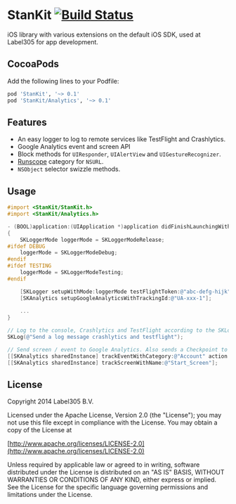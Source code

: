 StanKit [![Build Status](https://travis-ci.org/Label305/StanKit.svg?branch=master)](https://travis-ci.org/Label305/StanKit)
=======

iOS library with various extensions on the default iOS SDK, used at Label305 for app development.

CocoaPods
---------

Add the following lines to your Podfile:

```ruby
pod 'StanKit', '~> 0.1'
pod 'StanKit/Analytics', '~> 0.1'
```

Features
---------
* An easy logger to log to remote services like TestFlight and Crashlytics.
* Google Analytics event and screen API
* Block methods for `UIResponder`, `UIAlertView` and `UIGestureRecognizer`.
* [Runscope](http://runscope.com) category for `NSURL`.
* `NSObject` selector swizzle methods.

Usage
---------

```objective-c
#import <StanKit/StanKit.h>
#import <StanKit/Analytics.h>
```

```objective-c
- (BOOL)application:(UIApplication *)application didFinishLaunchingWithOptions:(NSDictionary *)launchOptions
{
    SKLoggerMode loggerMode = SKLoggerModeRelease;
#ifdef DEBUG
    loggerMode = SKLoggerModeDebug;
#endif
#ifdef TESTING
    loggerMode = SKLoggerModeTesting;
#endif

    [SKLogger setupWithMode:loggerMode testFlightToken:@"abc-defg-hijk" crashlyticsAPIKey:@"abcdefghijk"];
    [SKAnalytics setupGoogleAnalyticsWithTrackingId:@"UA-xxx-1"];
    
    ...
}
```

```objective-c
// Log to the console, Crashlytics and TestFlight according to the SKLoggerMode
SKLog(@"Send a log message crashlytics and testflight");
```
```objective-c
// Send screen / event to Google Analytics. Also sends a Checkpoint to Crashlytics and TestFlight.
[[SKAnalytics sharedInstance] trackEventWithCategory:@"Account" action:@"Login" label:nil value:nil];
[[SKAnalytics sharedInstance] trackScreenWithName:@"Start_Screen"];
```

License
---------
Copyright 2014 Label305 B.V.

Licensed under the Apache License, Version 2.0 (the "License");
you may not use this file except in compliance with the License.
You may obtain a copy of the License at

[http://www.apache.org/licenses/LICENSE-2.0](http://www.apache.org/licenses/LICENSE-2.0)

Unless required by applicable law or agreed to in writing, software
distributed under the License is distributed on an "AS IS" BASIS,
WITHOUT WARRANTIES OR CONDITIONS OF ANY KIND, either express or implied.
See the License for the specific language governing permissions and
limitations under the License.
